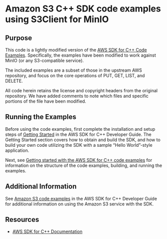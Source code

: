 # Amazon S3 C++ SDK code examples using S3Client for MinIO

## Purpose

This code is a lightly modified version of the [AWS SDK for C++ Code Examples](https://github.com/awsdocs/aws-doc-sdk-examples/tree/master/cpp). Specifically, the examples have been modified to work
against MinIO (or any S3-compatible service). 

The included examples are a subset of those in the upstream AWS repository, and focus on the core
operations of PUT, GET, LIST, and DELETE. 

All code herein retains the license and copyright headers from the original repository.
We have added comments to note which files and specific portions of the file have been modified.

## Running the Examples
Before using the code examples, first complete the installation and setup steps of [Getting Started](https://docs.aws.amazon.com/sdk-for-cpp/v1/developer-guide/getting-started.html) in the AWS SDK for C++ Developer Guide.
The Getting Started section covers how to obtain and build the SDK, and how to build your own code utilizing the SDK with a sample “Hello World”-style application. 

Next, see [Getting started with the AWS SDK for C++ code examples](https://docs.aws.amazon.com/sdk-for-cpp/v1/developer-guide/getting-started-code-examples.html) for information on the structure of the code examples, building, and running the examples.

## Additional Information
See [Amazon S3 code examples](https://docs.aws.amazon.com/sdk-for-cpp/v1/developer-guide/examples-s3.html) in the AWS SDK for C++ Developer Guide for additional information on using the Amazon S3 service with the SDK.

## Resources
- [AWS SDK for C++ Documentation](https://docs.aws.amazon.com/sdk-for-cpp/index.html) 

